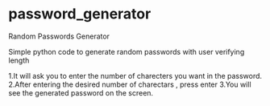 # password_generator
Random Passwords Generator 

Simple python code to generate random passwords with user verifying length

1.It will ask you to enter the number of charecters you want in the password.
2.After entering the desired number of charectars , press enter
3.You will see the generated password on the screen.

